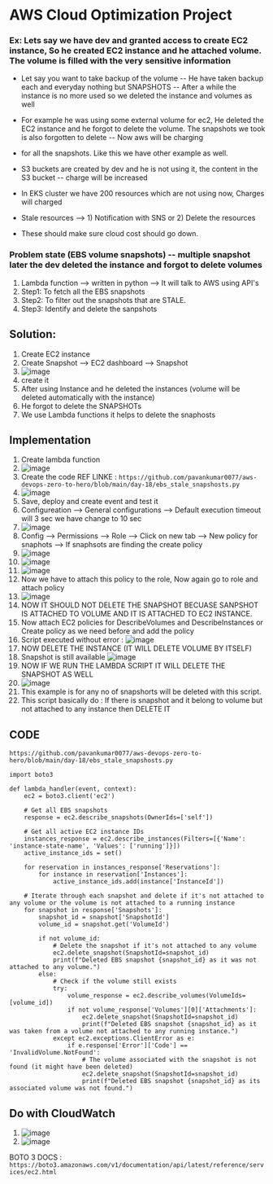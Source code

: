 # AWS Cloud Optimization Project

### Ex: Lets say we have dev and granted access to create EC2 instance, So he created EC2 instance and he attached volume. The volume is filled with the very sensitive information
- Let say you want to take backup of the volume -- He have taken backup each and everyday nothing but SNAPSHOTS -- After a while the instance is no more used so we deleted the instance and volumes as well
- For example he was using some external volume for ec2, He deleted the EC2 instance and he forgot to delete the volume. The snapshots we took is also forgotten to delete -- Now aws will be charging
- for all the snapshots. Like this we have other example as well.


- S3 buckets are created by dev and he is not using it, the content in the S3 bucket -- charge will be increased

- In EKS cluster we have 200 resources which are not using now, Charges will charged

- Stale resources --> 1) Notification with SNS or 2) Delete the resources

- These should make sure cloud cost should go down.

### Problem state (EBS volume snapshots) -- multiple snapshot later the dev deleted the instance and forgot to delete volumes 
1) Lambda function --> written in python --> It will talk to AWS using API's
2) Step1: To fetch all the EBS snapshots
3) Step2: To filter out the snapshots that are STALE.
4) Step3: Identify and delete the sanpshots

Solution:
--
1) Create EC2 instance
2) Create Snapshot --> EC2 dashboard --> Snapshot
3) ![image](https://github.com/pavankumar0077/Complete-DevOps/assets/40380941/629529a6-a4a2-47ad-b81c-2152d3f70b21)
4) create it
5) After using Instance and he deleted the instances (volume will be deleted automatically with the instance)
6) He forgot to delete the SNAPSHOTs
7) We use Lambda functions it helps to delete the snaphosts

Implementation
--
1) Create lambda function
2) ![image](https://github.com/pavankumar0077/Complete-DevOps/assets/40380941/9077eea5-9df8-43b8-b8f7-36aec6a0d160)
3) Create the code REF LINKE : ``` https://github.com/pavankumar0077/aws-devops-zero-to-hero/blob/main/day-18/ebs_stale_snapshosts.py ```
4) ![image](https://github.com/pavankumar0077/Complete-DevOps/assets/40380941/5282a65f-96ea-466a-a6b0-464691e72ae1)
5) Save, deploy and create event and test it
6) Configureation --> General configurations --> Default execution timeout will 3 sec we have change to 10 sec
7) ![image](https://github.com/pavankumar0077/Complete-DevOps/assets/40380941/966415d9-f0e7-4e3c-aea5-f4d9aeffb6d4)
8) Config --> Permissions --> Role --> Click on new tab --> New policy for snaphots --> If snaphsots are finding the create policy
9) ![image](https://github.com/pavankumar0077/Complete-DevOps/assets/40380941/2c856357-1f71-41d9-a359-d4e178b9e1e8)
10) ![image](https://github.com/pavankumar0077/Complete-DevOps/assets/40380941/cc8a37ee-b2dc-4957-8926-a9eb53fb63df)
11) ![image](https://github.com/pavankumar0077/Complete-DevOps/assets/40380941/f27e49d2-c7f9-46c6-af48-83fd3d81bfb3)
12) Now we have to attach this policy to the role, Now again go to role and attach policy
13) ![image](https://github.com/pavankumar0077/Complete-DevOps/assets/40380941/aa1a7f75-04d5-430c-882e-05e99fcdd941)
14) NOW IT SHOULD NOT DELETE THE SNAPSHOT BECUASE SANPSHOT IS ATTACHED TO VOLUME AND IT IS ATTACHED TO EC2 INSTANCE.
15) Now attach EC2 policies for DescribeVolumes and DescribeInstances or Create policy as we need before and add the policy
16) Script executed without error : ![image](https://github.com/pavankumar0077/Complete-DevOps/assets/40380941/ad20413e-9031-4ee6-a44e-b1db8f8cd861)
17) NOW DELETE THE INSTANCE (IT WILL DELETE VOLUME BY ITSELF)
18) Snapshot is still available ![image](https://github.com/pavankumar0077/Complete-DevOps/assets/40380941/468c6b62-4951-4926-b889-ad8196d5cee9)
19) NOW IF WE RUN THE LAMBDA SCRIPT IT WILL DELETE THE SNAPSHOT AS WELL
20) ![image](https://github.com/pavankumar0077/Complete-DevOps/assets/40380941/37a86410-5709-471a-9482-c03208707f65)
21) This example is for any no of snapshorts will be deleted with this script.
22) This script basically do : If there is snapshot and it belong to volume but not attached to any instance then DELETE IT

CODE 
--
``` https://github.com/pavankumar0077/aws-devops-zero-to-hero/blob/main/day-18/ebs_stale_snapshosts.py ```
```
import boto3

def lambda_handler(event, context):
    ec2 = boto3.client('ec2')

    # Get all EBS snapshots
    response = ec2.describe_snapshots(OwnerIds=['self'])

    # Get all active EC2 instance IDs
    instances_response = ec2.describe_instances(Filters=[{'Name': 'instance-state-name', 'Values': ['running']}])
    active_instance_ids = set()

    for reservation in instances_response['Reservations']:
        for instance in reservation['Instances']:
            active_instance_ids.add(instance['InstanceId'])

    # Iterate through each snapshot and delete if it's not attached to any volume or the volume is not attached to a running instance
    for snapshot in response['Snapshots']:
        snapshot_id = snapshot['SnapshotId']
        volume_id = snapshot.get('VolumeId')

        if not volume_id:
            # Delete the snapshot if it's not attached to any volume
            ec2.delete_snapshot(SnapshotId=snapshot_id)
            print(f"Deleted EBS snapshot {snapshot_id} as it was not attached to any volume.")
        else:
            # Check if the volume still exists
            try:
                volume_response = ec2.describe_volumes(VolumeIds=[volume_id])
                if not volume_response['Volumes'][0]['Attachments']:
                    ec2.delete_snapshot(SnapshotId=snapshot_id)
                    print(f"Deleted EBS snapshot {snapshot_id} as it was taken from a volume not attached to any running instance.")
            except ec2.exceptions.ClientError as e:
                if e.response['Error']['Code'] == 'InvalidVolume.NotFound':
                    # The volume associated with the snapshot is not found (it might have been deleted)
                    ec2.delete_snapshot(SnapshotId=snapshot_id)
                    print(f"Deleted EBS snapshot {snapshot_id} as its associated volume was not found.")
```

Do with CloudWatch
--
1) ![image](https://github.com/pavankumar0077/Complete-DevOps/assets/40380941/33d789fd-36b1-45f4-995d-98269f0aa515)
2) ![image](https://github.com/pavankumar0077/Complete-DevOps/assets/40380941/b6edeb57-fa1c-4a72-b898-d575c26db1c4)


BOTO 3 DOCS : ``` https://boto3.amazonaws.com/v1/documentation/api/latest/reference/services/ec2.html ```

